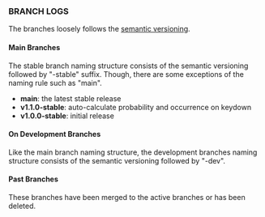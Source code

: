 ### BRANCH LOGS
The branches loosely follows the [semantic versioning](https://semver.org/).

#### Main Branches
The stable branch naming structure consists of the semantic versioning followed by "-stable" suffix. Though, there are some exceptions of the naming rule such as "main".
* **main**: the latest stable release
* **v1.1.0-stable**: auto-calculate probability and occurrence on keydown
* **v1.0.0-stable**: initial release

#### On Development Branches
Like the main branch naming structure, the development branches naming structure consists of the semantic versioning followed by "-dev".

#### Past Branches
These branches have been merged to the active branches or has been deleted.